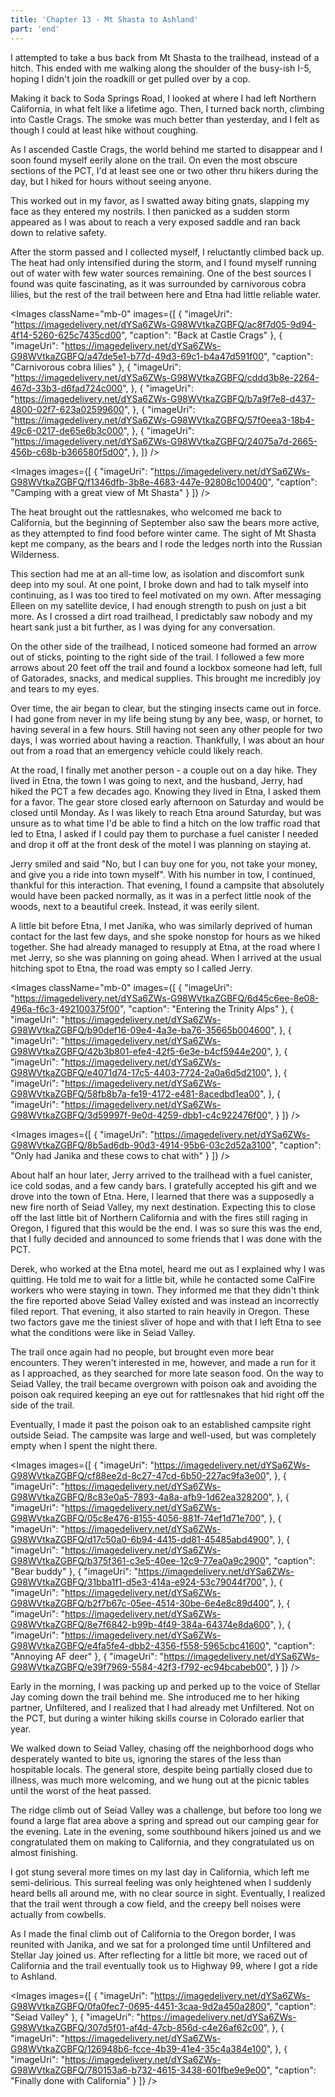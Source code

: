 ```yaml
---
title: 'Chapter 13 - Mt Shasta to Ashland'
part: 'end'
---
```


<script lang="ts">
import Images from '$lib/components/Images.svelte';
</script>

I attempted to take a bus back from Mt Shasta to the trailhead, instead of a hitch. This ended with me walking along the
shoulder of the busy-ish I-5, hoping I didn't join the roadkill or get pulled over by a cop.

Making it back to Soda Springs Road, I looked at where I had left Northern California, in what felt like a lifetime ago.
Then, I turned back north, climbing into Castle Crags. The smoke was much better than yesterday, and I felt as though I
could at least hike without coughing.

As I ascended Castle Crags, the world behind me started to disappear and I soon found myself eerily alone on the trail.
On even the most obscure sections of the PCT, I'd at least see one or two other thru hikers during the day, but I hiked
for hours without seeing anyone.

This worked out in my favor, as I swatted away biting gnats, slapping my face as they entered my nostrils. I then
panicked as a sudden storm appeared as I was about to reach a very exposed saddle and ran back down to relative safety.

After the storm passed and I collected myself, I reluctantly climbed back up. The heat had only intensified during the
storm, and I found myself running out of water with few water sources remaining. One of the best sources I found was
quite fascinating, as it was surrounded by carnivorous cobra lilies, but the rest of the trail between here and Etna had
little reliable water.

<Images className="mb-0" images={[
{
"imageUri": "https://imagedelivery.net/dYSa6ZWs-G98WVtkaZGBFQ/ac8f7d05-9d94-4f14-5260-625c7435cd00",
"caption": "Back at Castle Crags"
},
{
"imageUri": "https://imagedelivery.net/dYSa6ZWs-G98WVtkaZGBFQ/a47de5e1-b77d-49d3-69c1-b4a47d591f00",
"caption": "Carnivorous cobra lilies"
},
{
"imageUri": "https://imagedelivery.net/dYSa6ZWs-G98WVtkaZGBFQ/cddd3b8e-2264-467d-33b3-d6fad724c000",
},
{
"imageUri": "https://imagedelivery.net/dYSa6ZWs-G98WVtkaZGBFQ/b7a9f7e8-d437-4800-02f7-623a02599600",
},
{
"imageUri": "https://imagedelivery.net/dYSa6ZWs-G98WVtkaZGBFQ/57f0eea3-18b4-49c6-0217-de65e6b3c000",
},
{
"imageUri": "https://imagedelivery.net/dYSa6ZWs-G98WVtkaZGBFQ/24075a7d-2665-456b-c68b-b366580f5d00",
},
]} />

<Images images={[
{
"imageUri": "https://imagedelivery.net/dYSa6ZWs-G98WVtkaZGBFQ/f1346dfb-3b8e-4683-447e-92808c100400",
"caption": "Camping with a great view of Mt Shasta"
}
]} />

The heat brought out the rattlesnakes, who welcomed me back to California, but the beginning of September also saw the
bears more active, as they attempted to find food before winter came. The sight of Mt Shasta kept me company, as the
bears and I rode the ledges north into the Russian Wilderness.

This section had me at an all-time low, as isolation and discomfort sunk deep into my soul. At one point, I broke down
and had to talk myself into continuing, as I was too tired to feel motivated on my own. After messaging Elleen on my
satellite device, I had enough strength to push on just a bit more. As I crossed a dirt road trailhead, I
predictably saw nobody and my heart sank just a bit further, as I was dying for any conversation.

On the other side of the trailhead, I noticed someone had formed an arrow out of sticks, pointing to the right side of
the trail. I followed a few more arrows about 20 feet off the trail and found a lockbox someone had left, full of
Gatorades, snacks, and medical supplies. This brought me incredibly joy and tears to my eyes.

Over time, the air began to clear, but the stinging insects came out in force. I had gone from never in my life being
stung by any bee, wasp, or hornet, to having several in a few hours. Still having not seen any other people for two
days, I was worried about having a reaction. Thankfully, I was about an hour out from a road that an emergency vehicle
could likely reach.

At the road, I finally met another person - a couple out on a day hike. They lived in Etna, the town I was going to
next, and the husband, Jerry, had hiked the PCT a few decades ago. Knowing they lived in Etna, I asked them for a favor.
The gear store closed early afternoon on Saturday and would be closed until Monday. As I was likely to reach Etna around
Saturday, but was unsure as to what time I'd be able to find a hitch on the low traffic road that led to Etna, I
asked if I could pay them to purchase a fuel canister I needed and drop it off at the front desk of the motel I was
planning on staying at.

Jerry smiled and said "No, but I can buy one for you, not take your money, and give you a ride into town myself". With
his number in tow, I continued, thankful for this interaction. That evening, I found a campsite that absolutely would
have been packed normally, as it was in a perfect little nook of the woods, next to a beautiful creek. Instead, it was
eerily silent.

A little bit before Etna, I met Janika, who was similarly deprived of human contact for the last few days, and she spoke
nonstop for hours as we hiked together. She had already managed to resupply at Etna, at the road where I met Jerry, so
she was planning on going ahead. When I arrived at the usual hitching spot to Etna, the road was empty so I called
Jerry.

<Images className="mb-0" images={[
{
"imageUri": "https://imagedelivery.net/dYSa6ZWs-G98WVtkaZGBFQ/6d45c6ee-8e08-496a-f6c3-492100375f00",
"caption": "Entering the Trinity Alps"
},
{
"imageUri": "https://imagedelivery.net/dYSa6ZWs-G98WVtkaZGBFQ/b90def16-09e4-4a3e-ba76-35665b004600",
},
{
"imageUri": "https://imagedelivery.net/dYSa6ZWs-G98WVtkaZGBFQ/42b3b801-efe4-42f5-6e3e-b4cf5944e200",
},
{
"imageUri": "https://imagedelivery.net/dYSa6ZWs-G98WVtkaZGBFQ/e4071d74-17c5-4403-7724-2a0a6d5d2100",
},
{
"imageUri": "https://imagedelivery.net/dYSa6ZWs-G98WVtkaZGBFQ/58fb8b7a-fe19-4172-e481-8acedbd1ea00",
},
{
"imageUri": "https://imagedelivery.net/dYSa6ZWs-G98WVtkaZGBFQ/3d59997f-9e0d-4259-dbb1-c4c922476f00",
}
]} />

<Images images={[
{
"imageUri": "https://imagedelivery.net/dYSa6ZWs-G98WVtkaZGBFQ/8b5ad6db-90d3-4914-95b6-03c2d52a3100",
"caption": "Only had Janika and these cows to chat with"
}
]} />

About half an hour later, Jerry arrived to the trailhead with a fuel canister, ice cold sodas, and a few candy bars. I
gratefully accepted his gift and we drove into the town of Etna. Here, I learned that there was a supposedly a new fire
north of Seiad Valley, my next destination. Expecting this to close off the last little bit of Northern California and
with the fires still raging in Oregon, I figured that this would be the end. I was so sure this was the end, that I
fully decided and announced to some friends that I was done with the PCT.

Derek, who worked at the Etna motel, heard me out as I explained why I was quitting. He told me to wait for a little
bit, while he contacted some CalFire workers who were staying in town. They informed me that they didn't think the fire
reported above Seiad Valley existed and was instead an incorrectly filed report. That evening, it also started to rain
heavily in Oregon. These two factors gave me the tiniest sliver of hope and with that I left Etna to see what the
conditions were like in Seiad Valley.

The trail once again had no people, but brought even more bear encounters. They weren't interested in me, however, and
made a run for it as I approached, as they searched for more late season food. On the way to Seiad Valley, the trail
became overgrown with poison oak and avoiding the poison oak required keeping an eye out for rattlesnakes that hid right
off the side of the trail.

Eventually, I made it past the poison oak to an established campsite right outside Seiad. The campsite was large and
well-used, but was completely empty when I spent the night there.

<Images images={[
{
"imageUri": "https://imagedelivery.net/dYSa6ZWs-G98WVtkaZGBFQ/cf88ee2d-8c27-47cd-6b50-227ac9fa3e00",
},
{
"imageUri": "https://imagedelivery.net/dYSa6ZWs-G98WVtkaZGBFQ/8c83e0a5-7893-4a8a-afb9-1d62ea328200",
},
{
"imageUri": "https://imagedelivery.net/dYSa6ZWs-G98WVtkaZGBFQ/05c8e476-8155-4056-881f-74ef1d71e700",
},
{
"imageUri": "https://imagedelivery.net/dYSa6ZWs-G98WVtkaZGBFQ/d17c50a0-6b94-4415-dd81-45485abd4900",
},
{
"imageUri": "https://imagedelivery.net/dYSa6ZWs-G98WVtkaZGBFQ/b375f361-c3e5-40ee-12c9-77ea0a9c2900",
"caption": "Bear buddy"
},
{
"imageUri": "https://imagedelivery.net/dYSa6ZWs-G98WVtkaZGBFQ/31bba1f1-d5e3-414a-e924-53c79044f700",
},
{
"imageUri": "https://imagedelivery.net/dYSa6ZWs-G98WVtkaZGBFQ/b2f7b67c-05ee-4514-30be-6e4e8c89d400",
},
{
"imageUri": "https://imagedelivery.net/dYSa6ZWs-G98WVtkaZGBFQ/8e7f6842-b99b-4f49-384a-64374e8da600",
},
{
"imageUri": "https://imagedelivery.net/dYSa6ZWs-G98WVtkaZGBFQ/e4fa5fe4-dbb2-4356-f558-5965cbc41600",
"caption": "Annoying AF deer"
},
{
"imageUri": "https://imagedelivery.net/dYSa6ZWs-G98WVtkaZGBFQ/e39f7969-5584-42f3-f792-ec94bcabeb00",
}
]} />

Early in the morning, I was packing up and perked up to the voice of Stellar Jay coming down the trail behind me. She
introduced me to her hiking partner, Unfiltered, and I realized that I had already met Unfiltered. Not on the PCT, but
during a winter hiking skills course in Colorado earlier that year.

We walked down to Seiad Valley, chasing off the neighborhood dogs who desperately wanted to bite us, ignoring the stares
of the less than hospitable locals. The general store, despite being partially closed due to illness, was much more
welcoming, and we hung out at the picnic tables until the worst of the heat passed.

The ridge climb out of Seiad Valley was a challenge, but before too long we found a large flat area above a spring and
spread out our camping gear for the evening. Late in the evening, some southbound hikers joined us and we congratulated
them on making to California, and they congratulated us on almost finishing.

I got stung several more times on my last day in California, which left me semi-delirious. This surreal feeling was
only heightened when I suddenly heard bells all around me, with no clear source in sight. Eventually, I realized that
the trail went through a cow field, and the creepy bell noises were actually from cowbells.

As I made the final climb out of California to the Oregon border, I was reunited with Janika, and we sat for a
prolonged time until Unfiltered and Stellar Jay joined us. After reflecting for a little bit more, we raced out of
California and the trail eventually took us to Highway 99, where I got a ride to Ashland.

<Images images={[
{
"imageUri": "https://imagedelivery.net/dYSa6ZWs-G98WVtkaZGBFQ/0fa0fec7-0695-4451-3caa-9d2a450a2800",
"caption": "Seiad Valley"
},
{
"imageUri": "https://imagedelivery.net/dYSa6ZWs-G98WVtkaZGBFQ/307d5f01-af4d-47cb-856d-c4e26af62c00",
},
{
"imageUri": "https://imagedelivery.net/dYSa6ZWs-G98WVtkaZGBFQ/126948b6-fcce-4b39-41e4-35c4a384e100",
},
{
"imageUri": "https://imagedelivery.net/dYSa6ZWs-G98WVtkaZGBFQ/780153a6-b732-4615-3438-601fbe9e9e00",
"caption": "Finally done with California"
}
]} />
